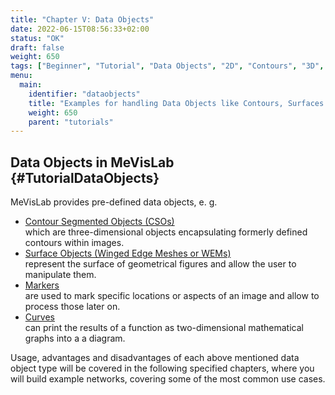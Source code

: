 ```yaml
---
title: "Chapter V: Data Objects"
date: 2022-06-15T08:56:33+02:00
status: "OK"
draft: false
weight: 650
tags: ["Beginner", "Tutorial", "Data Objects", "2D", "Contours", "3D", "Surfaces"]
menu: 
  main:
    identifier: "dataobjects"
    title: "Examples for handling Data Objects like Contours, Surfaces and Markers in MeVisLab."
    weight: 650
    parent: "tutorials"
---
```

## Data Objects in MeVisLab {#TutorialDataObjects}

MeVisLab provides pre-defined data objects, e. g.
* [Contour Segmented Objects (CSOs)](/tutorials/dataobjects/contours/contour-objects) <br>
which are three-dimensional objects encapsulating formerly defined contours within images.
* [Surface Objects (Winged Edge Meshes or WEMs)](/tutorials/dataobjects/surfaces/surfaceobjects) <br>
 represent the surface of geometrical figures and allow the user to manipulate them.
* [Markers](/tutorials/dataobjects/markerobjects) <br>
are used to mark specific locations or aspects of an image and allow to process those later on.
* [Curves](tutorials/dataobjects/curves) <br>
can print the results of a function as two-dimensional mathematical graphs into a a diagram.

Usage, advantages and disadvantages of each above mentioned data object type will be covered in the following specified chapters, where you will build example networks, covering some of the most common use cases. 
